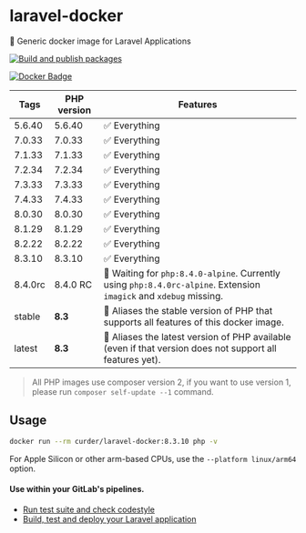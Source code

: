 # laravel-docker

🐳 Generic docker image for Laravel Applications

[![Build and publish packages](https://github.com/curder/laravel-docker/actions/workflows/packages.yml/badge.svg?branch=master)](https://github.com/curder/laravel-docker/actions/workflows/packages.yml)

[![Docker Badge](https://img.shields.io/docker/pulls/curder/laravel-docker)](https://hub.docker.com/r/curder/laravel-docker/)

| Tags    | PHP version | Features                                                                                                           |
|---------|-------------|--------------------------------------------------------------------------------------------------------------------|
| 5.6.40  | 5.6.40      | ✅ Everything                                                                                                       |
| 7.0.33  | 7.0.33      | ✅ Everything                                                                                                       |
| 7.1.33  | 7.1.33      | ✅ Everything                                                                                                       |
| 7.2.34  | 7.2.34      | ✅ Everything                                                                                                       |
| 7.3.33  | 7.3.33      | ✅ Everything                                                                                                       |
| 7.4.33  | 7.4.33      | ✅ Everything                                                                                                       |
| 8.0.30  | 8.0.30      | ✅ Everything                                                                                                       |
| 8.1.29  | 8.1.29      | ✅ Everything                                                                                                       |
| 8.2.22  | 8.2.22      | ✅ Everything                                                                                                       |
| 8.3.10  | 8.3.10      | ✅ Everything                                                                                                       |
| 8.4.0rc | 8.4.0 RC    | 🚧 Waiting for `php:8.4.0-alpine`. Currently using `php:8.4.0rc-alpine`. Extension `imagick` and `xdebug` missing. |
| stable  | **8.3**     | 🔗 Aliases the stable version of PHP that supports all features of this docker image.                              |
| latest  | **8.3**     | 🔗 Aliases the latest version of PHP available (even if that version does not support all features yet).           |                            

> All PHP images use composer version 2, if you want to use version 1, please run `composer self-update --1` command.

## Usage

```bash
docker run --rm curder/laravel-docker:8.3.10 php -v
```

For Apple Silicon or other arm-based CPUs, use the `--platform linux/arm64` option.

#### Use within your GitLab's pipelines.

* [Run test suite and check codestyle](http://lorisleiva.com/using-gitlabs-pipeline-with-laravel/)
* [Build, test and deploy your Laravel application](http://lorisleiva.com/laravel-deployment-using-gitlab-pipelines/)
